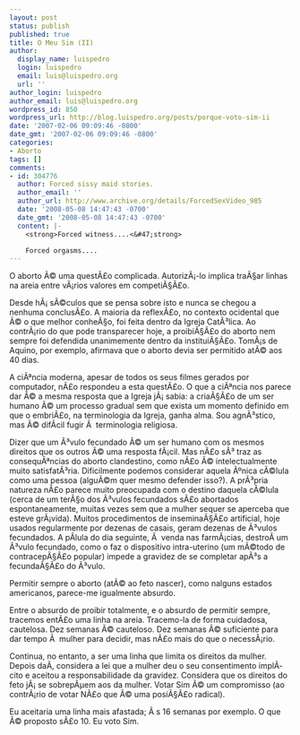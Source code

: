 ```yaml
---
layout: post
status: publish
published: true
title: O Meu Sim (II)
author:
  display_name: luispedro
  login: luispedro
  email: luis@luispedro.org
  url: ''
author_login: luispedro
author_email: luis@luispedro.org
wordpress_id: 850
wordpress_url: http://blog.luispedro.org/posts/porque-voto-sim-ii
date: '2007-02-06 09:09:46 -0800'
date_gmt: '2007-02-06 09:09:46 -0800'
categories:
- Aborto
tags: []
comments:
- id: 304776
  author: Forced sissy maid stories.
  author_email: ''
  author_url: http://www.archive.org/details/ForcedSexVideo_985
  date: '2008-05-08 14:47:43 -0700'
  date_gmt: '2008-05-08 14:47:43 -0700'
  content: |-
    <strong>Forced witness....<&#47;strong>

    Forced orgasms....
---
```

<p>O aborto &Atilde;&copy; uma quest&Atilde;&pound;o complicada. Autoriz&Atilde;&iexcl;-lo implica tra&Atilde;&sect;ar linhas na areia entre v&Atilde;&iexcl;rios valores em competi&Atilde;&sect;&Atilde;&pound;o.</p>
<p>Desde h&Atilde;&iexcl; s&Atilde;&copy;culos que se pensa sobre isto e nunca se chegou a nenhuma conclus&Atilde;&pound;o. A maioria da reflex&Atilde;&pound;o, no contexto ocidental que &Atilde;&copy; o que melhor conhe&Atilde;&sect;o, foi feita dentro da Igreja Cat&Atilde;&sup3;lica. Ao contr&Atilde;&iexcl;rio do que pode transparecer hoje, a proibi&Atilde;&sect;&Atilde;&pound;o do aborto nem sempre foi defendida unanimemente dentro da institui&Atilde;&sect;&Atilde;&pound;o. Tom&Atilde;&iexcl;s de Aquino, por exemplo, afirmava que o aborto devia ser permitido at&Atilde;&copy; aos 40 dias.</p>
<p>A ci&Atilde;&ordf;ncia moderna, apesar de todos os seus filmes gerados por computador, n&Atilde;&pound;o respondeu a esta quest&Atilde;&pound;o. O que a ci&Atilde;&ordf;ncia nos parece dar &Atilde;&copy; a mesma resposta que a Igreja j&Atilde;&iexcl; sabia: a cria&Atilde;&sect;&Atilde;&pound;o de um ser humano &Atilde;&copy; um processo gradual sem que exista um momento definido em que o embri&Atilde;&pound;o, na terminologia da Igreja, ganha alma. Sou agn&Atilde;&sup3;stico, mas &Atilde;&copy; dif&Atilde;&shy;cil fugir &Atilde;&nbsp; terminologia religiosa.</p>
<p>Dizer que um &Atilde;&sup3;vulo fecundado &Atilde;&copy; um ser humano com os mesmos direitos que os outros &Atilde;&copy; uma resposta f&Atilde;&iexcl;cil. Mas n&Atilde;&pound;o s&Atilde;&sup3; traz as consequ&Atilde;&ordf;ncias do aborto clandestino, como n&Atilde;&pound;o &Atilde;&copy; intelectualmente muito satisfat&Atilde;&sup3;ria. Dificilmente podemos considerar aquela &Atilde;&ordm;nica c&Atilde;&copy;lula como uma pessoa (algu&Atilde;&copy;m quer mesmo defender isso?). A pr&Atilde;&sup3;pria natureza n&Atilde;&pound;o parece muito preocupada com o destino daquela c&Atilde;&copy;lula (cerca de um ter&Atilde;&sect;o dos &Atilde;&sup3;vulos fecundados s&Atilde;&pound;o abortados espontaneamente, muitas vezes sem que a mulher sequer se aperceba que esteve gr&Atilde;&iexcl;vida). Muitos procedimentos de insemina&Atilde;&sect;&Atilde;&pound;o artificial, hoje usados regularmente por dezenas de casais, geram dezenas de &Atilde;&sup3;vulos fecundados. A p&Atilde;&shy;lula do dia seguinte, &Atilde;&nbsp; venda nas farm&Atilde;&iexcl;cias, destro&Atilde;&shy; um &Atilde;&sup3;vulo fecundado, como o faz o dispositivo intra-uterino (um m&Atilde;&copy;todo de contracep&Atilde;&sect;&Atilde;&pound;o popular) impede a gravidez de se completar ap&Atilde;&sup3;s a fecunda&Atilde;&sect;&Atilde;&pound;o do &Atilde;&sup3;vulo.</p>
<p>Permitir sempre o aborto (at&Atilde;&copy; ao feto nascer), como nalguns estados americanos, parece-me igualmente absurdo.</p>
<p>Entre o absurdo de proibir totalmente, e o absurdo de permitir sempre, tracemos ent&Atilde;&pound;o uma linha na areia. Tracemo-la de forma cuidadosa, cautelosa. Dez semanas &Atilde;&copy; cauteloso. Dez semanas &Atilde;&copy; suficiente para dar tempo &Atilde;&nbsp; mulher para decidir, mas n&Atilde;&pound;o mais do que o necess&Atilde;&iexcl;rio.</p>
<p>Continua, no entanto, a ser uma linha que limita os direitos da mulher. Depois da&Atilde;&shy;, considera a lei que a mulher deu o seu consentimento impl&Atilde;&shy;cito e aceitou a responsabilidade da gravidez. Considera que os direitos do feto j&Atilde;&iexcl; se sobrep&Atilde;&micro;em aos da mulher. Votar Sim &Atilde;&copy; um compromisso (ao contr&Atilde;&iexcl;rio de votar N&Atilde;&pound;o que &Atilde;&copy; uma posi&Atilde;&sect;&Atilde;&pound;o radical).</p>
<p>Eu aceitaria uma linha mais afastada; &Atilde;&nbsp;s 16 semanas por exemplo. O que &Atilde;&copy; proposto s&Atilde;&pound;o 10. Eu voto Sim.</p>
